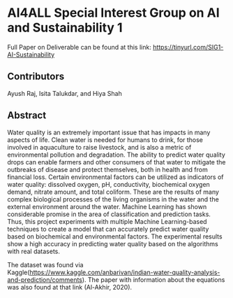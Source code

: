# AI4ALL Special Interest Group on AI and Sustainability 1

Full Paper on Deliverable can be found at this link: https://tinyurl.com/SIG1-AI-Sustainability

## Contributors

Ayush Raj, Isita Talukdar, and Hiya Shah

## Abstract

Water quality is an extremely important issue that has impacts in many aspects of life. Clean water is needed for humans to drink, for those involved in aquaculture to raise livestock, and is also a metric of environmental pollution and degradation. The ability to predict water quality drops can enable farmers and other consumers of that water to mitigate the outbreaks of disease and protect themselves, both in health and from financial loss.  Certain environmental factors can be utilized as indicators of water quality: dissolved oxygen, pH, conductivity, biochemical oxygen demand, nitrate amount, and total coliform. These are the results of many complex biological processes of the living organisms in the water and the external environment around the water. Machine Learning has shown considerable promise in the area of classification and prediction tasks. Thus, this project experiments with multiple Machine Learning-based techniques to create a model that can accurately predict water quality based on biochemical and environmental factors. The experimental results show a high accuracy in predicting water quality based on the algorithms with real datasets.

The dataset was found via Kaggle(https://www.kaggle.com/anbarivan/indian-water-quality-analysis-and-prediction/comments). The paper with information about the equations was also found at that link (Al-Akhir, 2020). 
